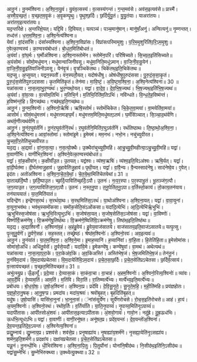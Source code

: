 

  
आनू॒नं। नू॒नम॑श्विना। अ॒श्वि॒ना॒यु॒वं। यु॒वंव॒त्सस्य॑। व॒त्सस्य॑गन्तं। ग॒न्त॒मव॑से। अव॑स॒इत्यव॑से॥ प्रास्मै॑। अ॒स्मै॒य॒च्छ॒तं॒। य॒च्छ॒त॒म॒वृ॒कं। अ॒वृ॒कम्पृ॒थुः। पृ॒थुश्छ॒र्दिः। छ॒र्दिर्यु॑यु॒तं। यु॒यु॒तंयाः। याअरा॑तयः। अरा॑तय॒इत्यरा॑तयः॥  
यद॒न्तरि॑क्षे। अ॒न्तरि॑क्षे॒यत्। यद्दि॒वि। दि॒वियत्। यत्पञ्च॑। पञ्च॒मानु॑षान्। मानु॑षाँ॒अनु॑। अन्वित्यनु॑॥ नृ॒म्णन्तत्। तध्द॑त्तं। ध॒त्त॒म॒श्वि॒ना॒। अ॒श्वि॒नेत्य॑श्विना॥  
येवां॑। वां॒दंसां॑सि। दंसां॑स्यश्विना। अ॒श्वि॒ना॒विप्रा॑सः। विप्रा॑सःपरिमामृ॒शुः। प॒रि॒म॒मृ॒शुरिति॑प॒रि॒ऽम॒मृ॒शुः॥ ए॒वेत्का॒ण्वस्य॑। का॒ण्वस्य॑बोधतं। बो॒ध॒त॒मिति॑बोधतं॥  
अ॒यंवां॑। वां॒घ॒र्मः। घ॒र्मोअ॑श्विना। अ॒श्वि॒नास्तोमे॑न। स्तोमे॑न॒परि॑। परि॑षिच्यते। सि॒च्य॒त॒इति॑सिच्यते॥ अ॒यंसोमः॑। सोमो॒मधु॑मान्। मधु॑मान्वाजिनीवसू। मधु॑मा॒निति॒मधु॑ऽमान्। वा॒जि॒नी॒व॒सू॒येन॑। वा॒जि॒नी॒व॒सू॒इति॑वाजिनीऽवसू। येन॑वृ॒त्रं। वृ॒त्रञ्चिके॑तथः। चिके॑तथ॒इति॒चिके॑तथः॥  
यद॒प्सु। अ॒प्सुयत्। यद्वन॒स्पतौ॑। वन॒स्पतौ॒यत्। यदोष॑धीषु। ओष॑धीषुपुरुदंससा। पु॒रु॒दं॒स॒सा॒कृ॒तं। पु॒रु॒दं॒स॒सेति॑पुरुऽदससा। कृ॒तमिति॑कृ॒तं॥ तेन॑मा। मा॒वि॒ष्टं॒। अ॒वि॒ष्ट॒म॒श्वि॒ना॒। अ॒श्वि॒नेत्य॑श्विना॥ 30 ॥  
यन्ना॑सत्या। ना॒स॒त्या॒भु॒र॒ण्यथः॑। भु॒र॒ण्यथो॒यत्। यद्वा॑। वा॒दे॒व॒। दे॒व॒भि॒ष॒ज्यथः॑। भि॒ष॒ज्यथ॒इति॑भि॒ष॒ज्यथः॑॥ अ॒यंवां॑। वां॒व॒त्सः। व॒त्सोम॒तिभिः॑। म॒तिभि॒र्न। म॒तिभि॒रिति॑म॒तिऽभिः॑। नवि॑न्धते। वि॒न्ध॒ते॒ह॒विष्म॑न्तं। ह॒विष्म॑न्तं॒हि। हिगच्छ॑थः। गच्छ॑थ॒इति॒गच्छ॑थः॥  
आनू॒नं। नू॒नम॒श्विनोः॑। अ॒श्विनो॒र्ऋषिः॑। ऋषि॒स्तोमं॑। स्तोमं॑चिकेत। चि॒के॒त॒वा॒मया॑। वा॒मयेति॑वा॒मया॑॥ आसोमं॑। सोमं॒मधु॑मत्तमं। मधु॑मत्तमङ्घ॒र्मं। मधु॑मत्तम॒मिति॒मधु॑मत्ऽतमं। घ॒र्मंसि॑ञ्चात्। सि॒ञ्चा॒द॒थ॑र्वणि। अथ॑र्व॒णीत्यथ॑र्वणि॥  
आनू॒नं। नू॒नंर॒घुव॑र्तनिं। नू॒नंर॒घुव॑र्तनिं॒रथं॑। र॒घुव॑र्तनि॒मिति॑र॒घुऽव॑र्तनिं। रथं॑तिष्ठाथः। ति॒ष्ठा॒थो॒अ॒श्वि॒ना॒। अ॒श्वि॒नेत्य॑श्विना॥ आवां॒स्तोमाः॑। स्तोमा॑इ॒मे। इ॒मेमम॑। मम॒नभः॑। नभो॒न। नचु॑च्युवीरत। चु॒च्य॒वी॒र॒तेति॑चुच्यवीरत॥  
यद॒द्य। अ॒द्यवां॑। वां॒ना॒स॒त्या॒। न॒स॒त्यो॒क्थैः। उ॒क्थैरा॑चुच्युवी॒महि॑। आ॒चु॒च्यु॒वी॒महीत्या॒ऽचु॒च्यु॒वी॒महि॑॥ यद्वा॑। वा॒वाणी॑भिः। वाणी॑भिर॒श्विना॑। अ॒श्विने॒वेत्का॒ण्वस्य॑बोधतं॥  
यद्वां॑। वां॒क॒क्षीवा॑न्। क॒क्षीवाँ॑उ॒त। उ॒तयत्। यद्व॑श्वः। व्य॑श्व॒ऋषिः॑। व्य॑श्व॒इति॒विऽअ॑श्वः। ऋषि॒र्यत्। यद्वां॑। वां॒दी॒र्घत॑मा। दी॒र्घत॑माजु॒हाव॑। जु॒हावेति॑जु॒हाव॑॥ पृथी॒यत्। यद्वां॑। वां॒वै॒न्यः। वै॒न्यस्साद॑नेषु। साद॑नेष्वे॒व। ए॒वेत्। इद॑तः। अतो॑अश्विना। अ॒श्वि॒ना॒चे॒त॒ये॒थां॒। चे॒त॒ये॒था॒मिति॑चेतयेथां॥ 31 ॥  
या॒तञ्छ॑र्दि॒ष्पौ। छ॒र्दि॒ष्पाउ॒त। च्छ॒र्दिः॒पाविति॑च्छ॒र्दिः॒ऽपौ। उ॒तनः॑। नः॒प॒र॒स्पा। प॒र॒स्पाभू॒तं। भू॒तञ्ज॑ग॒त्पौ। ज॒ग॒त्पाउ॒त। ज॒ग॒त्पाविति॑ज॒ग॒त्ऽपौ। उ॒तनः॑। न॒स्त॒नू॒पा। त॒नू॒पेति॑त॒नू॒ऽपा॥ व॒र्तिस्तो॒काय॑। तो॒काय॒तन॑याय। तन॑याययातं। या॒त॒मिति॑यातं॥  
यदिन्द्रे॑ण। इन्द्रे॑णस॒रथं॑। स॒रथं॑या॒थः। स॒रथ॒मिति॑स॒ऽरथं॑। या॒थोअ॑श्विना। अ॒श्वि॒ना॒यत्। यद्वा॑। वा॒वा॒युना॑। वा॒युना॒भव॑थः। भव॑थ॒स्समो॑कसा। समो॑क॒सेति॒संऽओ॑कसा॥ यदा॑दि॒त्येभिः॑। आ॒दि॒त्येभि॑र्ऋ॒भुभिः॑। ऋ॒भुभि॑स्स॒जोष॑सा। ऋ॒भुभि॒रित्यृ॒भुऽभिः॑। स॒जोष॑सा॒यत्। स॒जोष॒सेति॑स॒ऽजोष॑सा। यद्वा॑। वा॒विष्णोः॑। विष्णॊ॑र्वि॒क्रम॑णॆषु। वि॒क्रम॑णॆषु॒तिष्ठ॑थः। वि॒क्रम॑णे॒ष्विति॑वि॒ऽक्रम॑णॆषु। तिष्ठ॑थ॒इति॒तिष्ठ॑थः॥  
यद॒द्य। अ॒द्याश्विनौ॑। अ॒श्विना॑व॒हं। अ॒हंहु॒वेय॑। हु॒वेय॒वाज॑सातये। वाज॑सातय॒इति॒वाज॑ऽसातये॥ यत्पृ॒त्सु। पृ॒त्सुतु॒र्वणॆ॑। तु॒र्वणॆ॒सहः॑। सह॒स्तत्। तच्छ्रेष्ठः॑। श्रेष्ठ॑म॒श्विनोः॑। अ॒श्विनो॒रवः॑। अव॒इत्यवः॑॥  
आनू॒नं। नू॒नंया॑तं। या॒त॒म॒श्वि॒ना॒। अ॒श्वि॒ने॒मा। इ॒माह॒व्यानि॑। ह॒व्यानि॑वां। वां॒हि॒ता। हि॒तेति॑हि॒ता॥ इ॒मेसोमा॑सः। सोमा॑सो॒अधि॑। अधि॑तु॒र्वसे॑। तु॒र्वसे॒यदौ॑। यदा॑वि॒मे। इ॒मेकण्वे॑षु। कण्वे॑षुवां। वा॒मथ॑। अथेत्यथ॑॥  
यन्ना॑सत्या। ना॒स॒त्या॒प॒रा॒के। प॒रा॒केअ॑र्वा॒के। अ॒र्वा॒केअस्ति॑। अस्ति॑भेष॒जं। भे॒ष॒जमिति॑भे॒ष॒जं॥ तेन॑नू॒नं। नू॒नंवि॑म॒दाय॑। वि॒म॒दाय॑प्रचेतसा। वि॒म॒दायेति॑वि॒ऽम॒दाय॑। प्र॒चे॒त॒सा॒छ॒र्दिः। प्र॒चे॒त॒सेति॑प्रऽचेतसा। छ॒र्दिर्व॒त्साय॑। व॒त्साय॑यच्छतं। य॒च्छ॒त॒मिति॑यच्छतं॥ 31 ॥  
अभु॑त्स्यु॒प्र। ऊँ॒इत्यूँ॑। प्र॒दे॒व्या। दे॒व्यासा॒कं। सा॒कंवा॒चा। वा॒चाहं। अ॒हम॒श्विनोः॑। अ॒श्विनो॒रित्य॒श्विनोः॑॥ व्या॑वः। आ॒व॒र्दे॒वि। दे॒व्याम॒तिं। आम॒तिं। म॒तिंवि। विरा॒तिं। रा॒तिम्मर्त्ये॑भ्यः। मर्त्ये॑भ्य॒इति॒मर्त्ये॑भ्यः॥  
प्रबो॑धयः। बो॒ध॒यो॒षः॒। उ॒षो॒अ॒श्विना॑। अ॒श्विना॒प्र। प्रदे॑वि। दे॒वि॒सू॒नृ॒ते॒। सू॒नृ॒ते॒म॒हि॒। म॒ही॒ति॑महि॥ प्रय॑ज्ञहोतः। य॒ज्ञ॒हो॒रा॒नु॒षक्। आ॒नु॒ष॒ग्प्र। प्रमदा॑य। मदा॑य॒श्रवः॑। श्रवो॑बृ॒हत्। बृ॒हदिति॑बृ॒हत्॥  
यदु॑षः। उ॒षो॒यासि॑। यासि॑भा॒नुना॑। भा॒नुना॒सं। ॑नांसंसूर्ये॑ण। सूर्ये॑णरोचसे। रो॒च॒स॒इति॑रोचसे॥ आह॑। हा॒यं। अ॒यम॒श्विनोः॑। अ॒श्विनो॒रथः॑। रथो॑व॒र्तिः। व॒र्तिर्या॑ति। या॒ति॒नृ॒पाय्यं॑। नृ॒पाय्य॒मिति॑नृ॒ऽपाय्यं॑॥  
यदापी॑तासः। आपी॑तसोअं॒शवः॑। आपी॑तास॒इत्याऽपी॑तासः। अं॒शवो॒गावः॑। गावो॒न। नदु॑ह्रे। दु॒ह्र॒ऊध॑भिः। ऊध॑भि॒त्यूध॑ऽभिः॥ यद्वा॑। वा॒वाणीः॑। वाणी॒रनू॑षत। अनू॑षत॒प्र। प्रदे॑व॒यन्तः॑। दे॒व॒यन्तो॑अ॒श्विना॑। दे॒व॒यन्त॒इति॑दे॒व॒ऽयन्तः॑। अ॒श्विनेत्य॒श्विना॑॥  
प्रद्यु॒म्नाय॑। द्यु॒म्नाय॒प्र। प्रशव॑से। शव॑से॒प्र। प्रनृ॒षाह्या॑य। नृ॒षाह्या॑य॒शर्म॑णॆ। नृ॒सह्या॒येति॑नृ॒ऽसह्या॑य। शर्म॑ण॒इति॒शर्म॑णॆ॥ प्रदक्षा॑य। दक्षा॑यप्रचेतसा। प्र॒चे॒त॒सेति॑प्रऽचेतसा॥  
यन्नू॒नं। नू॒नन्धी॒भिः। धी॒भिर॑श्विना। अ॒श्वि॒ना॒पि॒तुः। पि॒तुर्योना॑। योना॑नि॒षीद॑थः। नि॒सीद॑थ॒इति॑नि॒ऽसीद॑थः॥ यद्वा॑सु॒म्नेभिः॑। सु॒म्नेभि॑रुक्थ्या। उ॒क्थ्येत्यु॒क्थ्या॥ 32 ॥  
